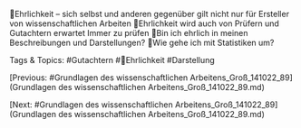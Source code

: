 Ehrlichkeit – sich selbst und anderen gegenüber gilt nicht nur für Ersteller von wissenschaftlichen Arbeiten
Ehrlichkeit wird auch von Prüfern und Gutachtern erwartet
Immer zu prüfen
Bin ich ehrlich in meinen Beschreibungen und Darstellungen?
Wie gehe ich mit Statistiken um?

   Tags & Topics:
   #Gutachtern
   #Ehrlichkeit
   #Darstellung

[Previous: #Grundlagen des wissenschaftlichen Arbeitens_Groß_141022_89](Grundlagen des wissenschaftlichen Arbeitens_Groß_141022_89.md)

[Next: #Grundlagen des wissenschaftlichen Arbeitens_Groß_141022_89](Grundlagen des wissenschaftlichen Arbeitens_Groß_141022_89.md)